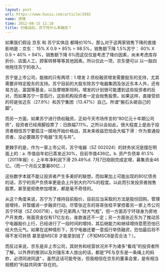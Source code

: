 ```yaml
---
layout: post
url: https://www.huxiu.com/article/2692
name: 虎嗅
time: 2012-08-15 11:10
title: 价格战后，苏宁凭什么来融资？
---
```

如果我们假设 京东 和 苏宁实体店 都降价10%，那么对于这两家销售下降的直接影响是：京东： 15% X 0.9 + 85% = 98.5%，销售额下降 1.5%苏宁： 60% X 0.9 + 40% = 94%，销售额下降 6%而这仅仅是考虑了降价因素，尚未考虑库存折价、店面人工、顾客转移等等其他因素。所以仅此一项，京东便可以 以一敌四 地拖住苏宁的收入。

苏宁是上市公司，能做的只有两项：1.增发 2.债权融资增发需要股东的支持，尤其需要非特定股东的支持。苏宁目前的大股东除苏宁电器集团及张近东本人外，还有易方达、富国等基金，以及摩根斯坦利。增发的计划很可能遭到这些投资者的反对，而如果苏宁一意孤行，这些机构投资者一定会抛售股票。如果这样，直接受损的将是张近东（27.9%）和苏宁集团（13.47%）自己。所谓“搬石头砸自己的脚”。

而另一方面，如果苏宁进行债权融资，正如今天市场传言的“80亿元十年期公司债”，投资者已经用脚投票了：日跌幅7.11%。之所以会如此，很大程度上是由于投资者相信苏宁要孤注一掷地开始价格战，其未来收益恐怕会大幅下滑：作为普通投资者，没必要跟苏宁电器“生死与共”。

更棘手的是，作为一家上市公司，苏宁电器（SZ 002024）的财务状况是摆在明面上的：a. 市值自年初已蒸发近30%，目前市值436亿。b. 资产负债率 61.5% （2011年报）c. 上半年净利润下滑 29.49%d. 7月7日刚刚完成定增，募集资金46亿。（而一个月后又要募80亿...）

这些数字本就不能让投资者产生多美好的联想，而如果加上可能出现的80亿债务的话，苏宁的资产负债率更是会上升到大约70%的程度。以此而引发投资者抛售股票，甚至是拒绝参加增发，都是毫不奇怪的。

从这个角度来说，苏宁为了维持目前股价，目前应当采取的方法是股份回购，管理层增持，并暂缓进一步融资行动。尽管张近东的哥哥张桂平掌控着另一家上市公司苏宁环球（SZ 000718），似乎兄弟两人“财大气粗”，但一方面苏宁环球身为房地产开发商，账面资金仅有17亿左右，谁救谁还不一定；另一方面张近东为了推动苏宁电器股价上行，已经进行了一段时间的增持，其后继能力和继续增持意愿恐怕已经大伤元气。如果在这种情形下，苏宁电器还要一意孤行举债融资，恐怕最后将不得不发可转债 甚至是MSCB 才能拿到钱了（不知MSCB是否合法？）。

而反过来说，京东是非上市公司，其财务和经营状况并不为诸多“看戏”的投资者所了解。以外界的推测以及刘强东本人放出的话，都是“PE与京东是一条绳上的蚂蚱，必须同进同退” 。虽然这话可能夸张，但我相信在京东的董事会里，是有相当规模的“利益共同体”存在的。

